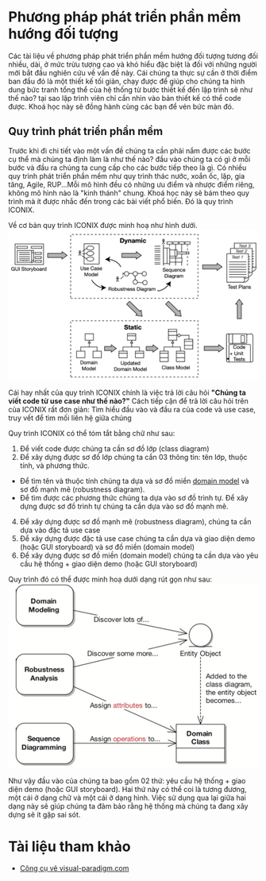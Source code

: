# Phương pháp phát triển phần mềm hướng đối tượng
Các tài liệu về phương pháp phát triển phần mềm hướng đối tượng tương đối nhiều, dài, ở mức trừu tượng cao và khó hiểu đặc biệt là đối với những người mới bắt đầu nghiên cứu về vấn đề này. Cái chúng ta thực sự cần ở thời điểm ban đầu đó là một thiết kế tối giản, chạy được để giúp cho chúng ta hình dung bức tranh tổng thể của hệ thống từ bước thiết kế đến lập trình sẽ như thế nào? tại sao lập trình viên chỉ cần nhìn vào bản thiết kế có thể code được. Khoá học này sẽ đồng hành cùng các bạn để vén bức màn đó. 

## Quy trình phát triển phần mềm
Trước khi đi chi tiết vào một vấn đề chúng ta cần phải nắm được các bước cụ thể mà chúng ta định làm là như thế nào? đầu vào chúng ta có gì ở mỗi bước và đầu ra chúng ta cung cấp cho các bước tiếp theo là gì. Có nhiều quy trình phát triển phần mềm như quy trình thác nước, xoắn ốc, lặp, gia tăng, Agile, RUP...Mỗi mô hình đều có những ưu điểm và nhược điểm riêng, không mô hình nào là "kinh thánh" chung. Khoá học này sẽ bám theo quy trình mà ít được nhắc đến trong các bài viết phổ biến. Đó là quy trình ICONIX.

Về cơ bản quy trình ICONIX được minh hoạ như hình dưới.
![Quy trình ICONIX](/images/ICONIX.png)

Cái hay nhất của quy trình ICONIX chính là việc trả lời câu hỏi **"Chúng ta viết code từ use case như thế nào?"** 
Cách tiếp cận để trả lời câu hỏi trên của ICONIX rất đơn giản: Tìm hiểu đầu vào và đầu ra của code và use case, truy vết để tìm mối liên hệ giữa chúng

Quy trình ICONIX có thể tóm tắt bằng chữ như sau:

1. Để viết code được chúng ta cần sơ đồ lớp (class diagram)
2. Để xây dựng được sơ đồ lớp chúng ta cần 03 thông tin: tên lớp, thuộc tính, và phương thức.

- Để tìm tên và thuộc tính chúng ta dựa và sơ đồ miền [domain model](/Chapter-1-Domain-Model/) và sơ đồ mạnh mẽ (robustness diagram).
- Để tìm được các phương thức chúng ta dựa vào sơ đồ trình tự. Để xây dựng được sơ đồ trình tự chúng ta cần dựa vào sơ đồ mạnh mẽ.

4. Để xây dựng được sơ đồ mạnh mẽ (robustness diagram), chúng ta cần dựa vào đặc tả use case
5. Để xây dựng được đặc tả use case chúng ta cần dựa và giao diện demo (hoặc GUI storyboard) và sơ đồ miền (domain model)
6. Để xây dựng được sơ đồ miền (domain model) chúng ta cần dựa vào yêu cầu hệ thống + giao diện demo (hoặc GUI storyboard)

Quy trình đó có thể được minh hoạ dưới dạng rút gọn như sau:
![Thông tin cần thiết để điền vào sơ đồ lớp](/images/Buc_tranh_chung.png)


Như vậy đầu vào của chúng ta bao gồm 02 thứ: yêu cầu hệ thống + giao diện demo (hoặc GUI storyboard). Hai thứ này có thể coi là tương đương, một cái ở dạng chữ và một cái ở dạng hình. Việc sử dụng qua lại giữa hai dạng này sẽ giúp chúng ta đảm bảo rằng hệ thống mà chúng ta đang xây dựng sẽ ít gặp sai sót.


# Tài liệu tham khảo
- [Công cụ vẽ visual-paradigm.com](visual-paradigm.com)
